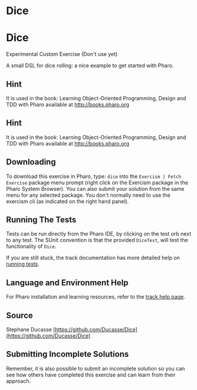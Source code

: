 # Dice

# DiceExperimental Custom Exercise (Don't use yet)A small DSL for dice rolling: a nice example to get started with Pharo.## HintIt is used in the book: Learning Object-Oriented Programming, Design and TDD with Pharo available at http://books.pharo.org
## Hint

It is used in the book: Learning Object-Oriented Programming, Design and TDD with Pharo available at http://books.pharo.org


## Downloading

To download this exercise in Pharo, type: `dice` into the `Exercism | Fetch Exercise` package menu prompt (right click on the Exercism package in the Pharo System Browser). You can also submit your solution from the same menu for any selected package. You don't normally need to use the exercism cli (as indicated on the right hand panel).

## Running The Tests

Tests can be run directly from the Pharo IDE, by clicking on the test orb next to any test.
The SUnit convention is that the provided `DiceTest`, will test the functionality of `Dice`.

If you are still stuck, the track documentation has more detailed help on [running tests](https://exercism.io/tracks/pharo/tests).

## Language and Environment Help

For Pharo installation and learning resources, refer to the [track help page](https://exercism.io/tracks/pharo/learning).


## Source

Stephane Ducasse [https://github.com/Ducasse/Dice](https://github.com/Ducasse/Dice)


## Submitting Incomplete Solutions

Remember, it is also possible to submit an incomplete solution so you can see how others have completed this exercise and can learn from their approach.
